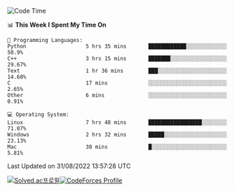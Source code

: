
<!--START_SECTION:waka-->
![Code Time](http://img.shields.io/badge/Code%20Time-1%2C927%20hrs%2054%20mins-blue)

📊 **This Week I Spent My Time On** 

```text
💬 Programming Languages: 
Python                   5 hrs 35 mins       ████████████░░░░░░░░░░░░░   50.9% 
C++                      3 hrs 15 mins       ███████░░░░░░░░░░░░░░░░░░   29.67% 
Text                     1 hr 36 mins        ███░░░░░░░░░░░░░░░░░░░░░░   14.68% 
C                        17 mins             ░░░░░░░░░░░░░░░░░░░░░░░░░   2.65% 
Other                    6 mins              ░░░░░░░░░░░░░░░░░░░░░░░░░   0.91%

💻 Operating System: 
Linux                    7 hrs 48 mins       █████████████████░░░░░░░░   71.07% 
Windows                  2 hrs 32 mins       █████░░░░░░░░░░░░░░░░░░░░   23.13% 
Mac                      38 mins             █░░░░░░░░░░░░░░░░░░░░░░░░   5.81%

```


 Last Updated on 31/08/2022 13:57:28 UTC
<!--END_SECTION:waka-->
[![Solved.ac프로필](http://mazassumnida.wtf/api/generate_badge?boj=hckim96)](https://solved.ac/hckim96)[![CodeForces Profile](https://cf.leed.at?id=hckim96)](https://codeforces.com/profile/hckim96)

